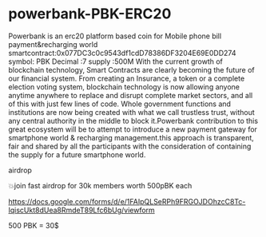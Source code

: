 # powerbank-PBK-ERC20
Powerbank is an erc20 platform based coin for Mobile phone bill payment&amp;recharging world
smartcontract:0x077DC3c0c9543df1cdD78386DF3204E69E0DD274
symbol: PBK
Decimal :7
supply :500M
With the current growth of blockchain technology, Smart Contracts are clearly becoming
the future of our financial system. From creating an Insurance, a token or a complete
election voting system, blockchain technology is now allowing anyone anytime
anywhere to replace and disrupt complete market sectors, and all of this with just few
lines of code. Whole government functions and institutions are now being created with
what we call trustless trust, without any central authority in the middle to block
it.Powerbank contribution to this great ecosystem will be to attempt to introduce a new
payment gateway for smartphone world & recharging management.this approach is
transparent, fair and shared by all the participants with the consideration of containing
the supply for a future smartphone world.

airdrop


💥join fast airdrop for 30k members worth 500pBK each

https://docs.google.com/forms/d/e/1FAIpQLSeRPh9FRGOJDOhzcC8Tc-IqiscUkt8dUea8RmdeT89Lfc6bUg/viewform

500 PBK = 30$


